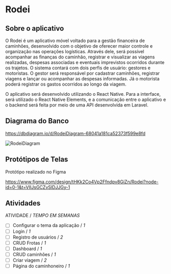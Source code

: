 # Rodei
## Sobre o aplicativo

O Rodei é um aplicativo móvel voltado para a gestão financeira de caminhões, desenvolvido com o objetivo de oferecer maior controle e organização nas operações logísticas. Através dele, será possível acompanhar as finanças do caminhão, registrar e visualizar as viagens realizadas, despesas associadas e eventuais imprevistos ocorridos durante os trajetos. O sistema contará com dois perfis de usuário: gestores e motoristas. O gestor será responsável por cadastrar caminhões, registrar viagens e lançar ou acompanhar as despesas informadas. Já o motorista poderá registrar os gastos ocorridos ao longo da viagem.  
  
O aplicativo será desenvolvido utilizando o React Native. Para a interface, será utilizado o React Native Elements, e a comunicação entre o aplicativo e o backend será feita por meio de uma API desenvolvida em Laravel.

## Diagrama do Banco
https://dbdiagram.io/d/RodeiDiagram-68041a181ca52373f599e8fd

![RodeiDiagram](https://github.com/user-attachments/assets/eddd4396-3f8e-4798-9339-bd442cf29273)


## Protótipos de Telas
Protótipo realizado no Figma  
  
https://www.figma.com/design/tHKk2Co4Vp2Ffndpv8GiZn/Rodei?node-id=0-1&t=VIIJsGCZvSlDJJGy-1

## Atividades 
ATIVIDADE / *TEMPO EM SEMANAS*
- [ ] Configurar o tema da aplicação / *1*
- [ ] Login / *1*
- [ ] Registro de usuários / *2*
- [ ] CRUD Frotas / *1*
- [ ] Dashboard / *1*
- [ ] CRUD caminhões / *1*
- [ ] Criar viagem / *2*
- [ ] Página do caminhoneiro / *1*
